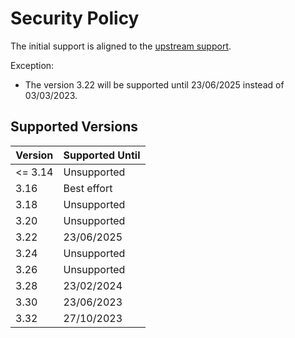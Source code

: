 # Security Policy

The initial support is aligned to the [upstream support](https://www.qgis.org/en/site/getinvolved/development/roadmap.html#release-schedule).

Exception:

- The version 3.22 will be supported until 23/06/2025 instead of 03/03/2023.

## Supported Versions

| Version | Supported Until |
| ------- | --------------- |
| <= 3.14 | Unsupported     |
| 3.16    | Best effort     |
| 3.18    | Unsupported     |
| 3.20    | Unsupported     |
| 3.22    | 23/06/2025      |
| 3.24    | Unsupported     |
| 3.26    | Unsupported     |
| 3.28    | 23/02/2024      |
| 3.30    | 23/06/2023      |
| 3.32    | 27/10/2023      |
